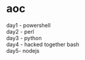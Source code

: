 # aoc

day1 - powershell  
day2 - perl  
day3 - python  
day4 - hacked together bash  
day5- nodejs
